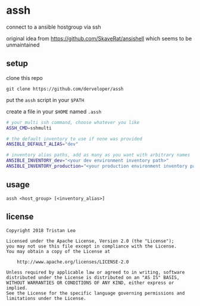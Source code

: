 # assh
connect to a ansible hostgroup via ssh

original idea from https://github.com/SkaveRat/ansishell which seems to be unmaintained

## setup

clone this repo

```git clone https://github.com/derveloper/assh```

put the ```assh``` script in your ```$PATH```

create a file in your ```$HOME``` named ```.assh```

```bash
# your multi ssh command, choose whatever you like
ASSH_CMD=sshmulti

# the default inventory to use if none was provided
ANSIBLE_DEFAULT_ALIAS="dev"

# inventory alias paths, add as many as you want with arbitrary names
ANSIBLE_INVENTORY_dev="<your dev environment inventory path>"
ANSIBLE_INVENTORY_production="<your production environment inventory path>"
```

## usage

```assh <host_group> [<inventory_alias>]```

## license

```
Copyright 2018 Tristan Leo

Licensed under the Apache License, Version 2.0 (the "License");
you may not use this file except in compliance with the License.
You may obtain a copy of the License at

    http://www.apache.org/licenses/LICENSE-2.0

Unless required by applicable law or agreed to in writing, software
distributed under the License is distributed on an "AS IS" BASIS,
WITHOUT WARRANTIES OR CONDITIONS OF ANY KIND, either express or implied.
See the License for the specific language governing permissions and
limitations under the License.
```
